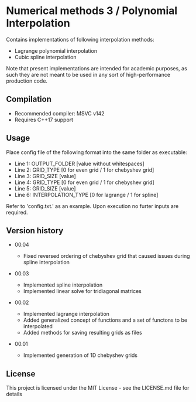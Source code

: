 # Numerical methods 3 / Polynomial Interpolation

Contains implementations of following interpolation methods:

* Lagrange polynomial interpolation
* Cubic spline interpolation

Note that present implementations are intended for academic purposes, as such they are not meant to be used in any sort of high-performance production code.

## Compilation

* Recommended compiler: MSVC v142
* Requires C++17 support

## Usage

Place config file of the following format into the same folder as executable:

* Line 1: OUTPUT_FOLDER [value without whitespaces]
* Line 2: GRID_TYPE [0 for even grid / 1 for chebyshev grid]
* Line 3: GRID_SIZE [value]
* Line 4: GRID_TYPE [0 for even grid / 1 for chebyshev grid]
* Line 5: GRID_SIZE [value]
* Line 6: INTERPOLATION_TYPE [0 for lagrange / 1 for spline]

Refer to 'config.txt.' as an example. Upon execution no furter inputs are required.

## Version history

* 00.04
    * Fixed reversed ordering of chebyshev grid that caused issues during spline interpolation

* 00.03
    * Implemented spline interpolation
    * Implemented linear solve for tridiagonal matrices

* 00.02
    * Implemented lagrange interpolation
    * Added generalized concept of functions and a set of functons to be interpolated
    * Added methods for saving resulting grids as files

* 00.01
    * Implemented generation of 1D chebyshev grids

## License

This project is licensed under the MIT License - see the LICENSE.md file for details